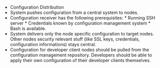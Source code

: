  * Configuration Distribution
  * System pushes configuration from a central system to nodes.
   * Configuration receiver has the following prerequisites:
    * Running SSH server
    * Credentials known by configuration management system
    * Bash is available.
   * System delivers only the node specific configuration to target nodes. Other nodes security relevant stuff (like SSL keys, credentials, configuration informations) stays central.
  * Configuration for developer client nodes should be pulled from the configuration management repository. Developers should be able to apply their own configuration of their developer clients themselves.
